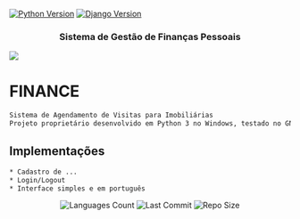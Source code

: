[![Python Version](https://img.shields.io/badge/python-3.8.7-brightgreen.svg)](https://python.org)
[![Django Version](https://img.shields.io/badge/django-4.0.1-brightgreen.svg)](https://djangoproject.com)

<div align="center">
    <h3>Sistema de Gestão de Finanças Pessoais</h3>
</div>

![](https://github.com/rogeriodelphi/imobi/blob/master/blob/master/images/finance-preview.png)
    
# FINANCE
```bash
Sistema de Agendamento de Visitas para Imobiliárias   
Projeto proprietário desenvolvido em Python 3 no Windows, testado no GNU/Linux e Windows.  
```

## Implementações
```bash
* Cadastro de ...
* Login/Logout
* Interface simples e em português
```

<div align="center">

<p>
<!-- Image Shields -->
<img  alt="Languages Count"  src="https://img.shields.io/github/languages/count/rogeriodelphi/DjangoRestAPI">
<img  alt="Last Commit"  src="https://img.shields.io/github/last-commit/rogeriodelphi/DjangoRestAPI">
<img  alt="Repo Size"  src="https://img.shields.io/github/repo-size/rogeriodelphi/DjangoRestAPI">
</p>